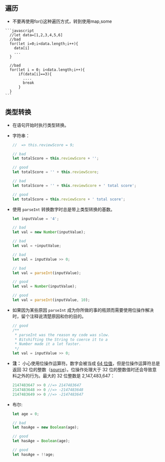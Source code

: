 
## <a name ="loop">遍历</a>
   - 不要再使用for()这种遍历方式，转到使用map,some

    ```javascript
      //let data=[1,2,3,4,5,6]
      //bad
      for(let i=0;i<data.length;i++){
        data[i]
        ...
      }
      
      //bad
      for(let i = 0; i<data.length;i++){
          if(data[i]==3){
            ....
            break
          }
      }
    ```





## <a name="type-casting--coercion">类型转换</a>

  - 在语句开始时执行类型转换。
  - 字符串：

    ```javascript
    //  => this.reviewScore = 9;

    // bad
    let totalScore = this.reviewScore + '';

    // good
    let totalScore = '' + this.reviewScore;

    // bad
    let totalScore = '' + this.reviewScore + ' total score';

    // good
    let totalScore = this.reviewScore + ' total score';
    ```

  - 使用 `parseInt` 转换数字时总是带上类型转换的基数。

    ```javascript
    let inputValue = '4';

    // bad
    let val = new Number(inputValue);

    // bad
    let val = +inputValue;

    // bad
    let val = inputValue >> 0;

    // bad
    let val = parseInt(inputValue);

    // good
    let val = Number(inputValue);

    // good
    let val = parseInt(inputValue, 10);
    ```

  - 如果因为某些原因 `parseInt` 成为你所做的事的瓶颈而需要使用位操作解决时，留个注释说清楚原因和你的目的。

    ```javascript
    // good
    /**
     * parseInt was the reason my code was slow.
     * Bitshifting the String to coerce it to a
     * Number made it a lot faster.
     */
    let val = inputValue >> 0;
    ```

  - **注：** 小心使用位操作运算符。数字会被当成 [64 位值](http://es5.github.io/#x4.3.19)，但是位操作运算符总是返回 32 位的整数（[source](http://es5.github.io/#x11.7)）。位操作处理大于 32 位的整数值时还会导致意料之外的行为。最大的 32 位整数是 2,147,483,647：

    ```javascript
    2147483647 >> 0 //=> 2147483647
    2147483648 >> 0 //=> -2147483648
    2147483649 >> 0 //=> -2147483647
    ```

  - 布尔:

    ```javascript
    let age = 0;

    // bad
    let hasAge = new Boolean(age);

    // good
    let hasAge = Boolean(age);

    // good
    let hasAge = !!age;
    ```
